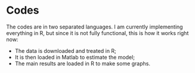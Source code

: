 # Codes

The codes are in two separated languages. I am currently implementing everything in R, but since it is not fully functional, this is how it works right now:

* The data is downloaded and treated in R;
* It is then loaded in Matlab to estimate the model;
* The main results are loaded in R to make some graphs.

